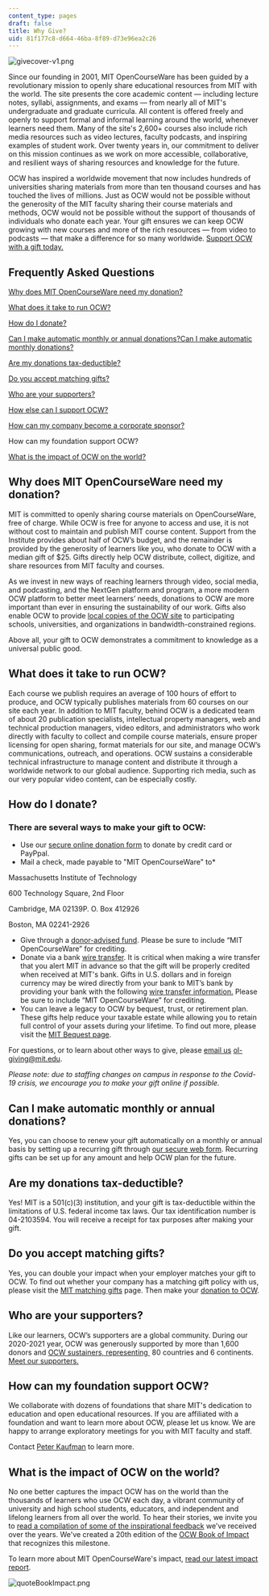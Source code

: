```yaml
---
content_type: pages
draft: false
title: Why Give?
uid: 81f177c8-d664-46ba-8f89-d73e96ea2c26
---
```

![givecover-v1.png](https://old.ocw.mit.edu/give/why-give/givecoverv1.png)

Since our founding in 2001, MIT OpenCourseWare has been guided by a revolutionary mission to openly share educational resources from MIT with the world. The site presents the core academic content — including lecture notes, syllabi, assignments, and exams — from nearly all of MIT's undergraduate and graduate curricula. All content is offered freely and openly to support formal and informal learning around the world, whenever learners need them. Many of the site's 2,600+ courses also include rich media resources such as video lectures, faculty podcasts, and inspiring examples of student work. Over twenty years in, our commitment to deliver on this mission continues as we work on more accessible, collaborative, and resilient ways of sharing resources and knowledge for the future.

OCW has inspired a worldwide movement that now includes hundreds of universities sharing materials from more than ten thousand courses and has touched the lives of millions. Just as OCW would not be possible without the generosity of the MIT faculty sharing their course materials and methods, OCW would not be possible without the support of thousands of individuals who donate each year. Your gift ensures we can keep OCW growing with new courses and more of the rich resources — from video to podcasts — that make a difference for so many worldwide. [Support OCW with a gift today.](https://giving.mit.edu/give/to/ocw/)

## **Frequently Asked Questions**

[Why does MIT OpenCourseWare need my donation?](https://ocw.mit.edu/give/why-give/#why-donate)

[What does it take to run OCW?](https://ocw.mit.edu/give/why-give/#how-much)

[How do I donate?](https://ocw.mit.edu/give/why-give/#how-donate)

[Can I make automatic monthly or annual donations?Can I make automatic monthly donations?](https://ocw.mit.edu/give/why-give/#auto-donate)

[Are my donations tax-deductible?](https://ocw.mit.edu/give/why-give/#tax-deductions)

[Do you accept matching gifts?](https://ocw.mit.edu/give/why-give/#matching-gifts)

[Who are your supporters?](https://ocw.mit.edu/give/why-give/#who-supports)

[How else can I support OCW?](https://ocw.mit.edu/give/why-give/#how-else)

[How can my company become a corporate sponsor?](https://ocw.mit.edu/give/why-give/#corporate-sponsor)

How can my foundation support OCW?

[What is the impact of OCW on the world?](https://ocw.mit.edu/give/why-give/#ocw_impact)

## **Why does MIT OpenCourseWare need my donation?**

MIT is committed to openly sharing course materials on OpenCourseWare, free of charge. While OCW is free for anyone to access and use, it is not without cost to maintain and publish MIT course content. Support from the Institute provides about half of OCW’s budget, and the remainder is provided by the generosity of learners like you, who donate to OCW with a median gift of $25. Gifts directly help OCW distribute, collect, digitize, and share resources from MIT faculty and courses. 

As we invest in new ways of reaching learners through video, social media, and podcasting, and the NextGen platform and program, a more modern OCW platform to better meet learners’ needs, donations to OCW are more important than ever in ensuring the sustainability of our work. Gifts also enable OCW to provide [local copies of the OCW site](https://ocw.mit.edu/about/mirror-site-program/?utm_source=ocw&utm_medium=&whygivepage&utm_campaign=textlink) to participating schools, universities, and organizations in bandwidth-constrained regions.  

Above all, your gift to OCW demonstrates a commitment to knowledge as a universal public good.

## **What does it take to run OCW?**

Each course we publish requires an average of 100 hours of effort to produce, and OCW typically publishes materials from 60 courses on our site each year. In addition to MIT faculty, behind OCW is a dedicated team of about 20 publication specialists, intellectual property managers, web and technical production managers, video editors, and administrators who work directly with faculty to collect and compile course materials, ensure proper licensing for open sharing, format materials for our site, and manage OCW’s communications, outreach, and operations. OCW sustains a considerable technical infrastructure to manage content and distribute it through a worldwide network to our global audience. Supporting rich media, such as our very popular video content, can be especially costly.

## **How do I donate?**

### **There are several ways to make your gift to OCW:**

- Use our [secure online donation form](https://giving.mit.edu/give/to/ocw/) to donate by credit card or PayPpal.
- Mail a check, made payable to "MIT OpenCourseWare" to\*

Massachusetts Institute of Technology

600 Technology Square, 2nd Floor

Cambridge, MA 02139P. O. Box 412926

Boston, MA 02241-2926

- Give through a [donor-advised fund](https://giving.mit.edu/donor-advised-funds). Please be sure to include “MIT OpenCourseWare” for crediting.
- Donate via a bank [wire transfer](https://giving.mit.edu/wire-transfers). It is critical when making a wire transfer that you alert MIT in advance so that the gift will be properly credited when received at MIT's bank. Gifts in U.S. dollars and in foreign currency may be wired directly from your bank to MIT’s bank by providing your bank with the following [wire transfer information.](https://giving.mit.edu/wire-transfers) Please be sure to include “MIT OpenCourseWare” for crediting.
- You can leave a legacy to OCW by bequest, trust, or retirement plan. These gifts help reduce your taxable estate while allowing you to retain full control of your assets during your lifetime. To find out more, please visit the [MIT Bequest page](http://giving.mit.edu/ways/bequests).

For questions, or to learn about other ways to give, please [email us](mailto:ol-giving@mit.edu) ol-giving@mit.edu.

*Please note: due to staffing changes on campus in response to the Covid-19 crisis, we encourage you to make your gift online if possible.*

## **Can I make automatic monthly or annual  donations?**

Yes, you can choose to renew your gift automatically on a monthly or annual basis by setting up a recurring gift through [our secure web form](https://giving.mit.edu/give/to/ocw-sustainer/). Recurring gifts can be set up for any amount and help OCW plan for the future.

## **Are my donations tax-deductible?**

Yes! MIT is a 501(c)(3) institution, and your gift is tax-deductible within the limitations of U.S. federal income tax laws. Our tax identification number is 04-2103594. You will receive a receipt for tax purposes after making your gift.

## **Do you accept matching gifts?**

Yes, you can double your impact when your employer matches your gift to OCW. To find out whether your company has a matching gift policy with us, please visit the [MIT matching gifts](https://giving.mit.edu/matching-gifts) page. Then make your [donation to OCW](https://giving.mit.edu/give/to/ocw/).

## **Who are your supporters?**

Like our learners, OCW’s supporters are a global community. During our 2020-2021 year, OCW was generously supported by more than 1,600 donors and [OCW sustainers, representing ](https://ocw.mit.edu/give/ocw-sustainer-program/?utm_source=ocw&utm_medium=&#%20%20%20%2010;%20%20%20%20whygivepage&utm_campaign=textlink) 80 countries and 6 continents. [Meet our supporters.](https://ocw.mit.edu/give/our-supporters/?utm_source=ocw&utm_medium=%20%20%20%20%20%20%20whygivepage&utm_campaign=textlink)

## How can my foundation support OCW? 

We collaborate with dozens of foundations that share MIT's dedication to education and open educational resources. If you are affiliated with a foundation and want to learn more about OCW, please let us know. We are happy to arrange exploratory meetings for you with MIT faculty and staff.

Contact [Peter Kaufman](mailto:pbkauf@mit.edu) to learn more. 

## What is the impact of OCW on the world? 

No one better captures the impact OCW has on the world than the thousands of learners who use OCW each day, a vibrant community of university and high school students, educators, and independent and lifelong learners from all over the world. To hear their stories, we invite you to [read a compilation of some of the inspirational feedback](https://ocw.mit.edu/give/our-supporters/ocw-impact/?utm_source=ocw&utm_medium=whygivepage&utm_campaign=textlink) we've received over the years. We've created a 20th edition of the [OCW Book of Impact](https://ocw.mit.edu/give/our-supporters/ocw-impact/20th-anniversary/) that recognizes this milestone. 

To learn more about MIT OpenCourseWare's impact, [read our latest impact report](https://ocw.mit.edu/give/why-give/2020-19_OCW_impact_report.pdf).

![quoteBookImpact.png](https://lh3.googleusercontent.com/4rr_4hQWzt6j45NmK_NttMjBvdOatv5grvjbf9vM52PLadytzM4d2c8giet_45jjPCtgju4RdfY5Cf4xh72H95zz7RAN2XCnqNiirOW0wrNjRaxbYvHVXWR2197hcCgBwK4uHBO8)